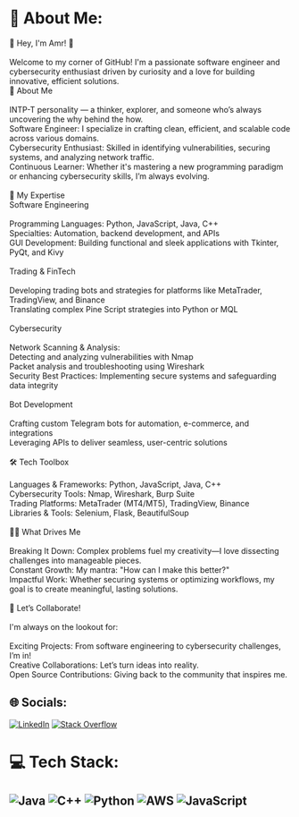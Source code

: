 # 💫 About Me:
👋 Hey, I'm Amr! 🚀<br><br>Welcome to my corner of GitHub! I'm a passionate software engineer and cybersecurity enthusiast driven by curiosity and a love for building innovative, efficient solutions.<br>🧠 About Me<br><br>    INTP-T personality — a thinker, explorer, and someone who’s always uncovering the why behind the how.<br>    Software Engineer: I specialize in crafting clean, efficient, and scalable code across various domains.<br>    Cybersecurity Enthusiast: Skilled in identifying vulnerabilities, securing systems, and analyzing network traffic.<br>    Continuous Learner: Whether it's mastering a new programming paradigm or enhancing cybersecurity skills, I’m always evolving.<br><br>🌟 My Expertise<br>Software Engineering<br><br>    Programming Languages: Python, JavaScript, Java, C++<br>    Specialties: Automation, backend development, and APIs<br>    GUI Development: Building functional and sleek applications with Tkinter, PyQt, and Kivy<br><br>Trading & FinTech<br><br>    Developing trading bots and strategies for platforms like MetaTrader, TradingView, and Binance<br>    Translating complex Pine Script strategies into Python or MQL<br><br>Cybersecurity<br><br>    Network Scanning & Analysis:<br>        Detecting and analyzing vulnerabilities with Nmap<br>        Packet analysis and troubleshooting using Wireshark<br>    Security Best Practices: Implementing secure systems and safeguarding data integrity<br><br>Bot Development<br><br>    Crafting custom Telegram bots for automation, e-commerce, and integrations<br>    Leveraging APIs to deliver seamless, user-centric solutions<br><br>🛠️ Tech Toolbox<br><br>    Languages & Frameworks: Python, JavaScript, Java, C++<br>    Cybersecurity Tools: Nmap, Wireshark, Burp Suite<br>    Trading Platforms: MetaTrader (MT4/MT5), TradingView, Binance<br>    Libraries & Tools: Selenium, Flask, BeautifulSoup<br><br>🕵️‍♂️ What Drives Me<br><br>    Breaking It Down: Complex problems fuel my creativity—I love dissecting challenges into manageable pieces.<br>    Constant Growth: My mantra: "How can I make this better?"<br>    Impactful Work: Whether securing systems or optimizing workflows, my goal is to create meaningful, lasting solutions.<br><br>🎯 Let’s Collaborate!<br><br>I'm always on the lookout for:<br><br>    Exciting Projects: From software engineering to cybersecurity challenges, I’m in!<br>    Creative Collaborations: Let’s turn ideas into reality.<br>    Open Source Contributions: Giving back to the community that inspires me.


## 🌐 Socials:
[![LinkedIn](https://img.shields.io/badge/LinkedIn-%230077B5.svg?logo=linkedin&logoColor=white)](https://linkedin.com/in/amr-elkhamisy) [![Stack Overflow](https://img.shields.io/badge/-Stackoverflow-FE7A16?logo=stack-overflow&logoColor=white)](https://stackoverflow.com/users/10731120) 

# 💻 Tech Stack:
![Java](https://img.shields.io/badge/java-%23ED8B00.svg?style=for-the-badge&logo=openjdk&logoColor=white) ![C++](https://img.shields.io/badge/c++-%2300599C.svg?style=for-the-badge&logo=c%2B%2B&logoColor=white) ![Python](https://img.shields.io/badge/python-3670A0?style=for-the-badge&logo=python&logoColor=ffdd54) ![AWS](https://img.shields.io/badge/AWS-%23FF9900.svg?style=for-the-badge&logo=amazon-aws&logoColor=white) ![JavaScript](https://img.shields.io/badge/javascript-%23323330.svg?style=for-the-badge&logo=javascript&logoColor=%23F7DF1E)
---

